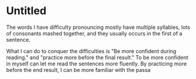 # Untitled
The words I have difficulty pronouncing mostly have multiple syllables, lots of consonants mashed together, and they usually occurs in the first of a sentence.

What I can do to conquer the difficulties is "Be more confident during reading." and "practice more before the final result." To be more confident in myself can let me read the sentences more fluently. By practicing more before the end result, I can be more familiar with the passa

